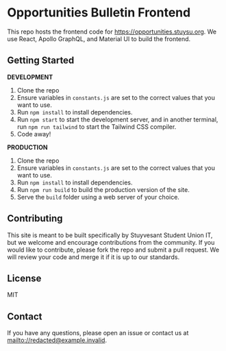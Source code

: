 # Opportunities Bulletin Frontend

This repo hosts the frontend code for https://opportunities.stuysu.org. We use React, Apollo GraphQL, and Material UI to build the frontend.

## Getting Started

**DEVELOPMENT**

1. Clone the repo
2. Ensure variables in `constants.js` are set to the correct values that you want to use.
3. Run `npm install` to install dependencies.
4. Run `npm start` to start the development server, and in another terminal, run `npm run tailwind` to start the Tailwind CSS compiler.
5. Code away!

**PRODUCTION**

1. Clone the repo
2. Ensure variables in `constants.js` are set to the correct values that you want to use.
3. Run `npm install` to install dependencies.
4. Run `npm run build` to build the production version of the site.
5. Serve the `build` folder using a web server of your choice.

## Contributing

This site is meant to be built specifically by Stuyvesant Student Union IT, but we welcome and encourage contributions from the community. If you would like to contribute, please fork the repo and submit a pull request. We will review your code and merge it if it is up to our standards.

## License

MIT

## Contact

If you have any questions, please open an issue or contact us at <mailto://redacted@example.invalid>.
